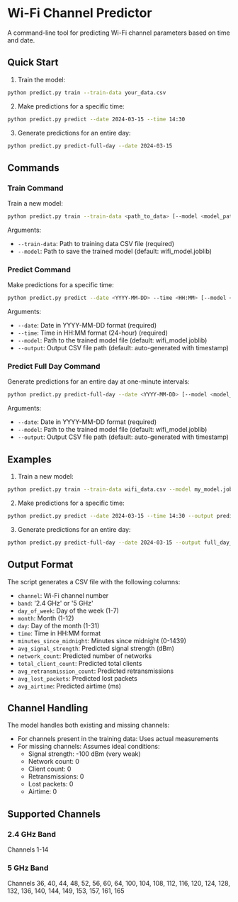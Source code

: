 # Wi-Fi Channel Predictor

A command-line tool for predicting Wi-Fi channel parameters based on time and date.

## Quick Start

1. Train the model:
```bash
python predict.py train --train-data your_data.csv
```

2. Make predictions for a specific time:
```bash
python predict.py predict --date 2024-03-15 --time 14:30
```

3. Generate predictions for an entire day:
```bash
python predict.py predict-full-day --date 2024-03-15
```

## Commands

### Train Command
Train a new model:
```bash
python predict.py train --train-data <path_to_data> [--model <model_path>]
```

Arguments:
- `--train-data`: Path to training data CSV file (required)
- `--model`: Path to save the trained model (default: wifi_model.joblib)

### Predict Command
Make predictions for a specific time:
```bash
python predict.py predict --date <YYYY-MM-DD> --time <HH:MM> [--model <model_path>] [--output <output_path>]
```

Arguments:
- `--date`: Date in YYYY-MM-DD format (required)
- `--time`: Time in HH:MM format (24-hour) (required)
- `--model`: Path to the trained model file (default: wifi_model.joblib)
- `--output`: Output CSV file path (default: auto-generated with timestamp)

### Predict Full Day Command
Generate predictions for an entire day at one-minute intervals:
```bash
python predict.py predict-full-day --date <YYYY-MM-DD> [--model <model_path>] [--output <output_path>]
```

Arguments:
- `--date`: Date in YYYY-MM-DD format (required)
- `--model`: Path to the trained model file (default: wifi_model.joblib)
- `--output`: Output CSV file path (default: auto-generated with timestamp)

## Examples

1. Train a new model:
```bash
python predict.py train --train-data wifi_data.csv --model my_model.joblib
```

2. Make predictions for a specific time:
```bash
python predict.py predict --date 2024-03-15 --time 14:30 --output predictions.csv
```

3. Generate predictions for an entire day:
```bash
python predict.py predict-full-day --date 2024-03-15 --output full_day_predictions.csv
```

## Output Format

The script generates a CSV file with the following columns:
- `channel`: Wi-Fi channel number
- `band`: '2.4 GHz' or '5 GHz'
- `day_of_week`: Day of the week (1-7)
- `month`: Month (1-12)
- `day`: Day of the month (1-31)
- `time`: Time in HH:MM format
- `minutes_since_midnight`: Minutes since midnight (0-1439)
- `avg_signal_strength`: Predicted signal strength (dBm)
- `network_count`: Predicted number of networks
- `total_client_count`: Predicted total clients
- `avg_retransmission_count`: Predicted retransmissions
- `avg_lost_packets`: Predicted lost packets
- `avg_airtime`: Predicted airtime (ms)

## Channel Handling

The model handles both existing and missing channels:
- For channels present in the training data: Uses actual measurements
- For missing channels: Assumes ideal conditions:
  - Signal strength: -100 dBm (very weak)
  - Network count: 0
  - Client count: 0
  - Retransmissions: 0
  - Lost packets: 0
  - Airtime: 0

## Supported Channels

### 2.4 GHz Band
Channels 1-14

### 5 GHz Band
Channels 36, 40, 44, 48, 52, 56, 60, 64, 100, 104, 108, 112, 116, 120, 124, 128, 132, 136, 140, 144, 149, 153, 157, 161, 165 